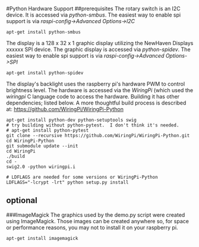 #Python Hardware Support
##prerequisites
The rotary switch is an I2C device.  It is accessed via *python-smbus*.  The easiest way to enable spi support is via *raspi-config->Advanced Options->I2C*

`apt-get install python-smbus`

The display is a 128 x 32 x 1 graphic display utilizing the NewHaven Displays xxxxxx SPI device.  The graphic display is accessed via *python-spidev*.  The easiest way to enable spi support is via *raspi-config->Advanced Options->SPI*

`apt-get install python-spidev`

The display's backlight uses the raspberry pi's hardware PWM to control brightness level.  The hardware is accessed via the *WiringPi* (which used the *wiringpi* C language code to access the hardware.  Building it has other dependencies; listed below.  A more thoughtful build process is described at: https://github.com/WiringPi/WiringPi-Python

```
apt-get install python-dev python-setuptools swig
# try building without python-pytest.  I don't think it's needed.
# apt-get install python-pytest
git clone --recursive https://github.com/WiringPi/WiringPi-Python.git
cd WiringPi-Python
git submodule update --init
cd WiringPi
./build
cd -
swig2.0 -python wiringpi.i

# LDFLAGS are needed for some versions or WiringPi-Python
LDFLAGS="-lcrypt -lrt" python setup.py install
```


## optional
###ImageMagick
The graphics used by the demo.py script were created using ImageMagick.  Those images can be created anywhere so, for space or performance reasons, you may not to install it on your raspberry pi.

`apt-get install imagemagick`
